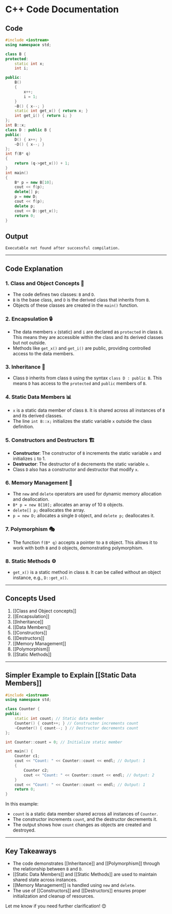 # C++ Code Documentation

## Code
```cpp
#include <iostream>
using namespace std;

class B {
protected:
    static int x;
    int i;

public:
    B()
    {
        x++;
        i = 1;
    }
    ~B() { x--; }
    static int get_x() { return x; }
    int get_i() { return i; }
};
int B::x;
class D : public B {
public:
    D() { x++; }
    ~D() { x--; }
};
int f(B* q)
{
    return (q->get_x()) + 1;
}
int main()
{
    B* p = new B[10];
    cout << f(p);
    delete[] p;
    p = new D;
    cout << f(p);
    delete p;
    cout << D::get_x();
    return 0;
}
```

## Output
```
Executable not found after successful compilation.
```

---

## Code Explanation

### 1. **Class and Object Concepts** 🧱
   - The code defines two classes: `B` and `D`.
   - `B` is the base class, and `D` is the derived class that inherits from `B`.
   - Objects of these classes are created in the `main()` function.

### 2. **Encapsulation** 🔒
   - The data members `x` (static) and `i` are declared as `protected` in class `B`. This means they are accessible within the class and its derived classes but not outside.
   - Methods like `get_x()` and `get_i()` are public, providing controlled access to the data members.

### 3. **Inheritance** 🧬
   - Class `D` inherits from class `B` using the syntax `class D : public B`. This means `D` has access to the `protected` and `public` members of `B`.

### 4. **Static Data Members** 📊
   - `x` is a static data member of class `B`. It is shared across all instances of `B` and its derived classes.
   - The line `int B::x;` initializes the static variable `x` outside the class definition.

### 5. **Constructors and Destructors** 🏗️
   - **Constructor**: The constructor of `B` increments the static variable `x` and initializes `i` to 1.
   - **Destructor**: The destructor of `B` decrements the static variable `x`.
   - Class `D` also has a constructor and destructor that modify `x`.

### 6. **Memory Management** 🧠
   - The `new` and `delete` operators are used for dynamic memory allocation and deallocation.
   - `B* p = new B[10];` allocates an array of 10 `B` objects.
   - `delete[] p;` deallocates the array.
   - `p = new D;` allocates a single `D` object, and `delete p;` deallocates it.

### 7. **Polymorphism** 🎭
   - The function `f(B* q)` accepts a pointer to a `B` object. This allows it to work with both `B` and `D` objects, demonstrating polymorphism.

### 8. **Static Methods** ⚙️
   - `get_x()` is a static method in class `B`. It can be called without an object instance, e.g., `D::get_x()`.

---

## Concepts Used
1. [[Class and Object concepts]]
2. [[Encapsulation]]
3. [[Inheritance]]
4. [[Data Members]]
5. [[Constructors]]
6. [[Destructors]]
7. [[Memory Management]]
8. [[Polymorphism]]
9. [[Static Methods]]

---

## Simpler Example to Explain [[Static Data Members]]

```cpp
#include <iostream>
using namespace std;

class Counter {
public:
    static int count; // Static data member
    Counter() { count++; } // Constructor increments count
    ~Counter() { count--; } // Destructor decrements count
};

int Counter::count = 0; // Initialize static member

int main() {
    Counter c1;
    cout << "Count: " << Counter::count << endl; // Output: 1
    {
        Counter c2;
        cout << "Count: " << Counter::count << endl; // Output: 2
    }
    cout << "Count: " << Counter::count << endl; // Output: 1
    return 0;
}
```

In this example:
- `count` is a static data member shared across all instances of `Counter`.
- The constructor increments `count`, and the destructor decrements it.
- The output shows how `count` changes as objects are created and destroyed.

---

## Key Takeaways
- The code demonstrates [[Inheritance]] and [[Polymorphism]] through the relationship between `B` and `D`.
- [[Static Data Members]] and [[Static Methods]] are used to maintain shared state across instances.
- [[Memory Management]] is handled using `new` and `delete`.
- The use of [[Constructors]] and [[Destructors]] ensures proper initialization and cleanup of resources.

Let me know if you need further clarification! 😊